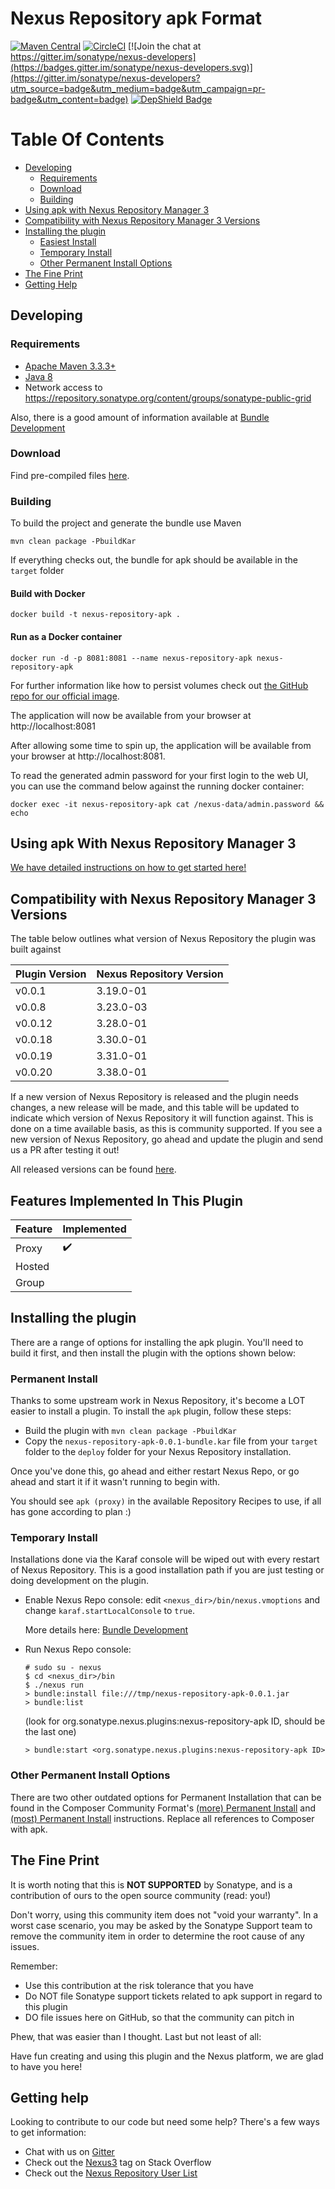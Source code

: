<!--

    Sonatype Nexus (TM) Open Source Version
    Copyright (c) 2019-present Sonatype, Inc.
    All rights reserved. Includes the third-party code listed at http://links.sonatype.com/products/nexus/oss/attributions.

    This program and the accompanying materials are made available under the terms of the Eclipse Public License Version 1.0,
    which accompanies this distribution and is available at http://www.eclipse.org/legal/epl-v10.html.

    Sonatype Nexus (TM) Professional Version is available from Sonatype, Inc. "Sonatype" and "Sonatype Nexus" are trademarks
    of Sonatype, Inc. Apache Maven is a trademark of the Apache Software Foundation. M2eclipse is a trademark of the
    Eclipse Foundation. All other trademarks are the property of their respective owners.

-->

# Nexus Repository apk Format

[![Maven Central](https://img.shields.io/maven-central/v/org.sonatype.nexus.plugins/nexus-repository-apk.svg?label=Maven%20Central)](https://search.maven.org/search?q=g:%22org.sonatype.nexus.plugins%22%20AND%20a:%22nexus-repository-apk%22) [![CircleCI](https://circleci.com/gh/sonatype-nexus-community/nexus-repository-apk.svg?style=shield)](https://circleci.com/gh/sonatype-nexus-community/nexus-repository-apk) [![Join the chat at https://gitter.im/sonatype/nexus-developers](https://badges.gitter.im/sonatype/nexus-developers.svg)](https://gitter.im/sonatype/nexus-developers?utm_source=badge&utm_medium=badge&utm_campaign=pr-badge&utm_content=badge) [![DepShield Badge](https://depshield.sonatype.org/badges/sonatype-nexus-community/nexus-repository-apk/depshield.svg)](https://depshield.github.io)

# Table Of Contents

- [Developing](#developing)
  - [Requirements](#requirements)
  - [Download](#download)
  - [Building](#building)
- [Using apk with Nexus Repository Manager 3](#using-apk-with-nexus-repository-manager-3)
- [Compatibility with Nexus Repository Manager 3 Versions](#compatibility-with-nexus-repository-manager-3-versions)
- [Installing the plugin](#installing-the-plugin)
  - [Easiest Install](#permanent-install)
  - [Temporary Install](#temporary-install)
  - [Other Permanent Install Options](#other-permanent-install-options)
- [The Fine Print](#the-fine-print)
- [Getting Help](#getting-help)

## Developing

### Requirements

- [Apache Maven 3.3.3+](https://maven.apache.org/install.html)
- [Java 8](http://www.oracle.com/technetwork/java/javase/downloads/jdk8-downloads-2133151.html)
- Network access to https://repository.sonatype.org/content/groups/sonatype-public-grid

Also, there is a good amount of information available at [Bundle Development](https://help.sonatype.com/display/NXRM3/Bundle+Development)

### Download

Find pre-compiled files [here](https://search.maven.org/search?q=g:%22org.sonatype.nexus.plugins%22%20AND%20a:%22nexus-repository-apk%22).

### Building

To build the project and generate the bundle use Maven

    mvn clean package -PbuildKar

If everything checks out, the bundle for apk should be available in the `target` folder

#### Build with Docker

`docker build -t nexus-repository-apk .`

#### Run as a Docker container

`docker run -d -p 8081:8081 --name nexus-repository-apk nexus-repository-apk`

For further information like how to persist volumes check out [the GitHub repo for our official image](https://github.com/sonatype/docker-nexus3).

The application will now be available from your browser at http://localhost:8081

After allowing some time to spin up, the application will be available from your browser at http://localhost:8081.

To read the generated admin password for your first login to the web UI, you can use the command below against the running docker container:

    docker exec -it nexus-repository-apk cat /nexus-data/admin.password && echo

## Using apk With Nexus Repository Manager 3

[We have detailed instructions on how to get started here!](docs/APK_USER_DOCUMENTATION.md)

## Compatibility with Nexus Repository Manager 3 Versions

The table below outlines what version of Nexus Repository the plugin was built against

| Plugin Version | Nexus Repository Version |
|----------------|--------------------------|
| v0.0.1         | 3.19.0-01                |
| v0.0.8         | 3.23.0-03                |
| v0.0.12        | 3.28.0-01                |
| v0.0.18        | 3.30.0-01                |
| v0.0.19        | 3.31.0-01                |
| v0.0.20        | 3.38.0-01                |

If a new version of Nexus Repository is released and the plugin needs changes, a new release will be made, and this
table will be updated to indicate which version of Nexus Repository it will function against. This is done on a time
available basis, as this is community supported. If you see a new version of Nexus Repository, go ahead and update the
plugin and send us a PR after testing it out!

All released versions can be found [here](https://github.com/sonatype-nexus-community/nexus-repository-apk/releases).

## Features Implemented In This Plugin

| Feature | Implemented        |
| ------- | ------------------ |
| Proxy   | :heavy_check_mark: |
| Hosted  |                    |
| Group   |                    |

## Installing the plugin

There are a range of options for installing the apk plugin. You'll need to build it first, and
then install the plugin with the options shown below:

### Permanent Install

Thanks to some upstream work in Nexus Repository, it's become a LOT easier to install a plugin. To install the `apk` plugin, follow these steps:

- Build the plugin with `mvn clean package -PbuildKar`
- Copy the `nexus-repository-apk-0.0.1-bundle.kar` file from your `target` folder to the `deploy` folder for your Nexus Repository installation.

Once you've done this, go ahead and either restart Nexus Repo, or go ahead and start it if it wasn't running to begin with.

You should see `apk (proxy)` in the available Repository Recipes to use, if all has gone according to plan :)

### Temporary Install

Installations done via the Karaf console will be wiped out with every restart of Nexus Repository. This is a
good installation path if you are just testing or doing development on the plugin.

- Enable Nexus Repo console: edit `<nexus_dir>/bin/nexus.vmoptions` and change `karaf.startLocalConsole` to `true`.

  More details here: [Bundle Development](https://help.sonatype.com/display/NXRM3/Bundle+Development+Overview)

- Run Nexus Repo console:
  ```shell
  # sudo su - nexus
  $ cd <nexus_dir>/bin
  $ ./nexus run
  > bundle:install file:///tmp/nexus-repository-apk-0.0.1.jar
  > bundle:list
  ```
  (look for org.sonatype.nexus.plugins:nexus-repository-apk ID, should be the last one)
  ```
  > bundle:start <org.sonatype.nexus.plugins:nexus-repository-apk ID>
  ```

### Other Permanent Install Options

There are two other outdated options for Permanent Installation that can be found in the Composer Community Format's [\(more\) Permanent Install](https://github.com/sonatype-nexus-community/nexus-repository-composer/blob/master/README.md#more-permanent-install) and [\(most\) Permanent Install](https://github.com/sonatype-nexus-community/nexus-repository-composer/blob/master/README.md#most-permanent-install) instructions. Replace all references to Composer with apk.

## The Fine Print

It is worth noting that this is **NOT SUPPORTED** by Sonatype, and is a contribution of ours
to the open source community (read: you!)

Don't worry, using this community item does not "void your warranty". In a worst case scenario, you may be asked
by the Sonatype Support team to remove the community item in order to determine the root cause of any issues.

Remember:

- Use this contribution at the risk tolerance that you have
- Do NOT file Sonatype support tickets related to apk support in regard to this plugin
- DO file issues here on GitHub, so that the community can pitch in

Phew, that was easier than I thought. Last but not least of all:

Have fun creating and using this plugin and the Nexus platform, we are glad to have you here!

## Getting help

Looking to contribute to our code but need some help? There's a few ways to get information:

- Chat with us on [Gitter](https://gitter.im/sonatype/nexus-developers)
- Check out the [Nexus3](http://stackoverflow.com/questions/tagged/nexus3) tag on Stack Overflow
- Check out the [Nexus Repository User List](https://groups.google.com/a/glists.sonatype.com/forum/?hl=en#!forum/nexus-users)
